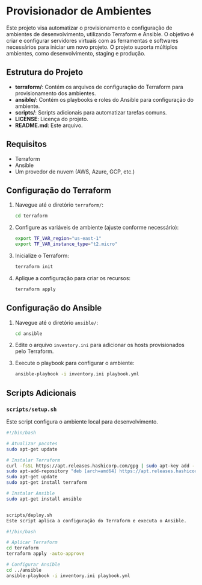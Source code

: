 # Provisionador de Ambientes

Este projeto visa automatizar o provisionamento e configuração de ambientes de desenvolvimento, utilizando Terraform e Ansible. O objetivo é criar e configurar servidores virtuais com as ferramentas e softwares necessários para iniciar um novo projeto. O projeto suporta múltiplos ambientes, como desenvolvimento, staging e produção.

## Estrutura do Projeto

- **terraform/**: Contém os arquivos de configuração do Terraform para provisionamento dos ambientes.
- **ansible/**: Contém os playbooks e roles do Ansible para configuração do ambiente.
- **scripts/**: Scripts adicionais para automatizar tarefas comuns.
- **LICENSE**: Licença do projeto.
- **README.md**: Este arquivo.

## Requisitos

- Terraform
- Ansible
- Um provedor de nuvem (AWS, Azure, GCP, etc.)

## Configuração do Terraform

1. Navegue até o diretório `terraform/`:

    ```bash
    cd terraform
    ```

2. Configure as variáveis de ambiente (ajuste conforme necessário):

    ```bash
    export TF_VAR_region="us-east-1"
    export TF_VAR_instance_type="t2.micro"
    ```

3. Inicialize o Terraform:

    ```bash
    terraform init
    ```

4. Aplique a configuração para criar os recursos:

    ```bash
    terraform apply
    ```

## Configuração do Ansible

1. Navegue até o diretório `ansible/`:

    ```bash
    cd ansible
    ```

2. Edite o arquivo `inventory.ini` para adicionar os hosts provisionados pelo Terraform.

3. Execute o playbook para configurar o ambiente:

    ```bash
    ansible-playbook -i inventory.ini playbook.yml
    ```

## Scripts Adicionais

### `scripts/setup.sh`

Este script configura o ambiente local para desenvolvimento.

```bash
#!/bin/bash

# Atualizar pacotes
sudo apt-get update

# Instalar Terraform
curl -fsSL https://apt.releases.hashicorp.com/gpg | sudo apt-key add -
sudo apt-add-repository "deb [arch=amd64] https://apt.releases.hashicorp.com $(lsb_release -cs) main"
sudo apt-get update
sudo apt-get install terraform

# Instalar Ansible
sudo apt-get install ansible


scripts/deploy.sh
Este script aplica a configuração do Terraform e executa o Ansible.

#!/bin/bash

# Aplicar Terraform
cd terraform
terraform apply -auto-approve

# Configurar Ansible
cd ../ansible
ansible-playbook -i inventory.ini playbook.yml
